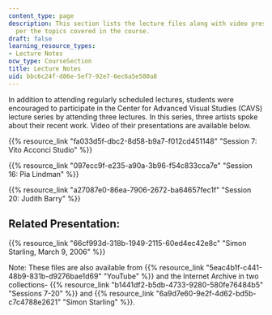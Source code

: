 ```yaml
---
content_type: page
description: This section lists the lecture files along with video presentations as
  per the topics covered in the course.
draft: false
learning_resource_types:
- Lecture Notes
ocw_type: CourseSection
title: Lecture Notes
uid: bbc6c24f-d86e-5ef7-92e7-6ec6a5e580a8
---
```

In addition to attending regularly scheduled lectures, students were encouraged to participate in the Center for Advanced Visual Studies (CAVS) lecture series by attending three lectures. In this series, three artists spoke about their recent work. Video of their presentations are available below.

{{% resource_link "fa033d5f-dbc2-8d58-b9a7-f012cd451148" "Session 7: Vito Acconci Studio" %}}

{{% resource_link "097ecc9f-e235-a90a-3b96-f54c833cca7e" "Session 16: Pia Lindman" %}}

{{% resource_link "a27087e0-86ea-7906-2672-ba64657fec1f" "Session 20: Judith Barry" %}}

## Related Presentation:

{{% resource_link "66cf993d-318b-1949-2115-60ed4ec42e8c" "Simon Starling, March 9, 2006" %}}

Note: These files are also available from {{% resource_link "5eac4b1f-c441-48b9-831b-d9276bae1d69" "YouTube" %}} and the Internet Archive in two collections- {{% resource_link "b1441df2-b5db-4733-9280-580fe76484b5" "Sessions 7-20" %}} and {{% resource_link "6a9d7e60-9e2f-4d62-bd5b-c7c4788e2621" "Simon Starling" %}}.